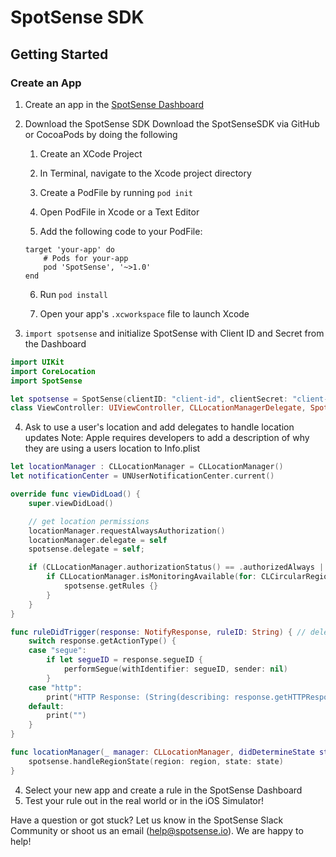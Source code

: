 #  SpotSense SDK

## Getting Started
### Create an App
1. Create an app in the [SpotSense Dashboard](http://dashboard.spotsense.io)
2. Download the SpotSense SDK
    Download the SpotSenseSDK via GitHub or CocoaPods by doing the following

    1. Create an XCode Project

    2. In Terminal, navigate to the Xcode project directory

    3. Create a PodFile by running `pod init`

    4. Open PodFile in Xcode or a Text Editor

    5. Add the following code to your PodFile:
    ```
    target 'your-app' do
        # Pods for your-app
        pod 'SpotSense', '~>1.0'
    end
    ```

    6. Run `pod install`

    7. Open your app's `.xcworkspace` file to launch Xcode
3. `import spotsense` and initialize SpotSense with Client ID and Secret from the Dashboard
```swift
import UIKit
import CoreLocation
import SpotSense

let spotsense = SpotSense(clientID: "client-id", clientSecret: "client-secret")
class ViewController: UIViewController, CLLocationManagerDelegate, SpotSenseDelegate {...}
```

4. Ask to use a user's location and add delegates to handle location updates
Note: Apple requires developers to add a description of why they are using a users location to Info.plist

```swift
let locationManager : CLLocationManager = CLLocationManager()
let notificationCenter = UNUserNotificationCenter.current()

override func viewDidLoad() {
    super.viewDidLoad()

    // get location permissions
    locationManager.requestAlwaysAuthorization()
    locationManager.delegate = self
    spotsense.delegate = self;

    if (CLLocationManager.authorizationStatus() == .authorizedAlways || CLLocationManager.authorizationStatus() == .authorizedWhenInUse) {
        if CLLocationManager.isMonitoringAvailable(for: CLCircularRegion.self) { // Make sure region monitoring is supported.
            spotsense.getRules {}
        }
    }
}

func ruleDidTrigger(response: NotifyResponse, ruleID: String) { // delegate for handling rule triggers
    switch response.getActionType() {
    case "segue":
        if let segueID = response.segueID {
            performSegue(withIdentifier: segueID, sender: nil)
        }
    case "http":
        print("HTTP Response: (String(describing: response.getHTTPResponse()))")
    default:
        print("")
    }
}

func locationManager(_ manager: CLLocationManager, didDetermineState state: CLRegionState, for region: CLRegion) { // notify spotsense of geofence changes
    spotsense.handleRegionState(region: region, state: state)
}
```
4. Select your new app and create a rule in the SpotSense Dashboard
5. Test your rule out in the real world or in the iOS Simulator!

Have a question or got stuck? Let us know in the SpotSense Slack Community or shoot us an email (help@spotsense.io). We are happy to help!

